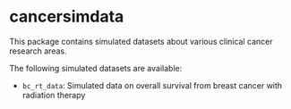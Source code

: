 <br>
<br>

# cancersimdata

This package contains simulated datasets about various clinical cancer research areas. 

The following simulated datasets are available:

* `bc_rt_data`: Simulated data on overall survival from breast cancer with radiation therapy
